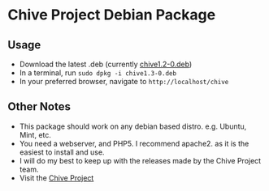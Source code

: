 # Chive Project Debian Package

## Usage

*   Download the latest .deb (currently [chive1.2-0.deb](https://github.com/downloads/mrkmg/Chive-Project-Debian-Package/chive1.3-0.deb))
*   In a terminal, run `sudo dpkg -i chive1.3-0.deb`
*   In your preferred browser, navigate to `http://localhost/chive`

## Other Notes

*   This package should work on any debian based distro. e.g. Ubuntu, Mint, etc.
*   You need a webserver, and PHP5\. I recommend apache2\. as it is the easiest to install and use.
*   I will do my best to keep up with the releases made by the Chive Project team.
*   Visit the [Chive Project](http://www.chive-project.com)
